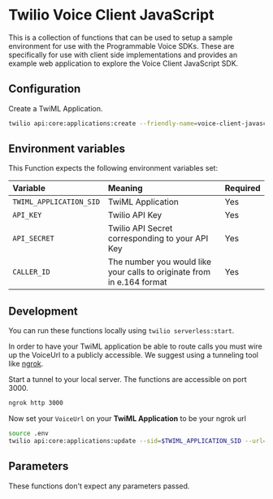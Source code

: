 # Twilio Voice Client JavaScript

This is a collection of functions that can be used to setup a sample environment for use with the Programmable Voice SDKs. These are specifically for use with client side implementations and provides an example web application to explore the Voice Client JavaScript SDK.

## Configuration

Create a TwiML Application.

```bash
twilio api:core:applications:create --friendly-name=voice-client-javascript
```

## Environment variables

This Function expects the following environment variables set:

| Variable     | Meaning                                                                           | Required |
| :----------- | :-------------------------------------------------------------------------------- | :------- |
| `TWIML_APPLICATION_SID` | TwiML Application                                                      | Yes      |
| `API_KEY`    | Twilio API Key                                                                    | Yes      |
| `API_SECRET` | Twilio API Secret corresponding to your API Key                                   | Yes      |
| `CALLER_ID`  | The number you would like your calls to originate from in e.164 format            | Yes      |

## Development

You can run these functions locally using `twilio serverless:start`.

In order to have your TwiML application be able to route calls you must wire up the VoiceUrl to a publicly accessible. We suggest using a tunneling tool like [ngrok](https://ngrok.com/).

Start a tunnel to your local server. The functions are accessible on port 3000.

```bash
ngrok http 3000
```

Now set your `VoiceUrl` on your **TwiML Application** to be your ngrok url

```bash
source .env
twilio api:core:applications:update --sid=$TWIML_APPLICATION_SID --url=https://your-random-ngrok.ngrok.io/client-voice-twiml-app
```

## Parameters

These functions don't expect any parameters passed.
